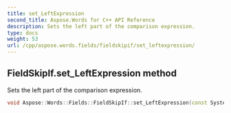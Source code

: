 ```yaml
---
title: set_LeftExpression
second_title: Aspose.Words for C++ API Reference
description: Sets the left part of the comparison expression.
type: docs
weight: 53
url: /cpp/aspose.words.fields/fieldskipif/set_leftexpression/
---
```

## FieldSkipIf.set_LeftExpression method


Sets the left part of the comparison expression.

```cpp
void Aspose::Words::Fields::FieldSkipIf::set_LeftExpression(const System::String &value)
```

